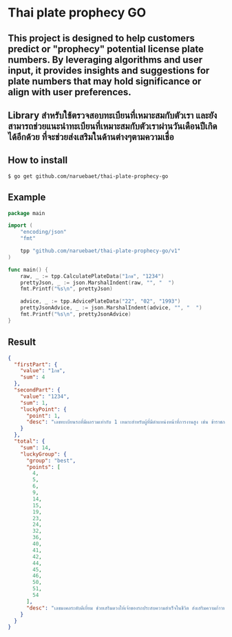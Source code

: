 # Thai plate prophecy GO

This project is designed to help customers predict or "prophecy" potential license plate numbers. By leveraging algorithms and user input, it provides insights and suggestions for plate numbers that may hold significance or align with user preferences.  
-
Library สำหรับใช้ตรวจสอบทะเบียนที่เหมาะสมกับตัวเรา และยังสามารถช่วยแนะนำทะเบียนที่เหมาะสมกับตัวเราผ่านวันเดือนปีเกิดได้อีกด้วย ที่จะช่วยส่งเสริมในด้านต่างๆตามความเชื่อ 
---
## How to install
`$ go get github.com/naruebaet/thai-plate-prophecy-go`

## Example
```Go
package main

import (
	"encoding/json"
	"fmt"

	tpp "github.com/naruebaet/thai-plate-prophecy-go/v1"
)

func main() {
	raw, _ := tpp.CalculatePlateData("1กข", "1234")
	prettyJson, _ := json.MarshalIndent(raw, "", "  ")
	fmt.Printf("%s\n", prettyJson)

	advice, _ := tpp.AdvicePlateData("22", "02", "1993")
	prettyJsonAdvice, _ := json.MarshalIndent(advice, "", "  ")
	fmt.Printf("%s\n", prettyJsonAdvice)
}


```

## Result
```json
{
  "firstPart": {
    "value": "1กข",
    "sum": 4
  },
  "secondPart": {
    "value": "1234",
    "sum": 1,
    "luckyPoint": {
      "point": 1,
      "desc": "เลขทะเบียนรถที่มีผลรวมเท่ากับ 1 เหมาะสำหรับผู้ที่มีตำแหน่งหน้าที่การงานสูง เช่น ข้าราชการ หัวหน้างาน หรือเจ้าของกิจการ เลขนี้ช่วยเสริมสร้างความเป็นผู้นำ อำนาจวาสนา และเพิ่มความน่าเชื่อถือในสายตาผู้อื่น"
    }
  },
  "total": {
    "sum": 14,
    "luckyGroup": {
      "group": "best",
      "points": [
        4,
        5,
        6,
        9,
        14,
        15,
        19,
        23,
        24,
        32,
        36,
        40,
        41,
        42,
        44,
        45,
        46,
        50,
        51,
        54
      ],
      "desc": "เลขมงคลระดับดีเยี่ยม ช่วยเสริมดวงให้เจ้าของรถประสบความสำเร็จในชีวิต ส่งเสริมความก้าวหน้าในหน้าที่การงาน เพิ่มโชคลาภด้านการเงิน นำมาซึ่งความมั่งคั่งร่ำรวย และเป็นที่เคารพนับถือของคนรอบข้าง ช่วยเสริมสิริมงคลและความเจริญรุ่งเรืองให้กับชีวิต"
    }
  }
}
```